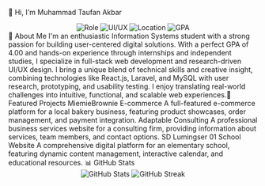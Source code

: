 👋 Hi, I'm Muhammad Taufan Akbar
<div align="center">
  <img src="https://img.shields.io/badge/Role-Full%20Stack%20Developer-brightgreen" alt="Role">
  <img src="https://img.shields.io/badge/UI%2FUX-Designer-blue" alt="UI/UX">
  <img src="https://img.shields.io/badge/Location-Tegal%2C%20Indonesia-orange" alt="Location">
  <img src="https://img.shields.io/badge/GPA-4.00%2F4.00-success" alt="GPA">
</div>
🚀 About Me
I'm an enthusiastic Information Systems student with a strong passion for building user-centered digital solutions. With a perfect GPA of 4.00 and hands-on experience through internships and independent studies, I specialize in full-stack web development and research-driven UI/UX design.
I bring a unique blend of technical skills and creative insight, combining technologies like React.js, Laravel, and MySQL with user research, prototyping, and usability testing. I enjoy translating real-world challenges into intuitive, functional, and scalable web experiences.🌟 Featured Projects
MiemieBrownie E-commerce
A full-featured e-commerce platform for a local bakery business, featuring product showcases, order management, and payment integration.
Adaptable Consulting
A professional business services website for a consulting firm, providing information about services, team members, and contact options.
SD Lumingser 01 School Website
A comprehensive digital platform for an elementary school, featuring dynamic content management, interactive calendar, and educational resources.
📊 GitHub Stats
<div align="center">
  <img src="https://github-readme-stats.vercel.app/api?username=taufan759&show_icons=true&theme=radical" alt="GitHub Stats" />
  <img src="https://github-readme-streak-stats.herokuapp.com/?user=taufan759&theme=radical" alt="GitHub Streak" />
</div>
